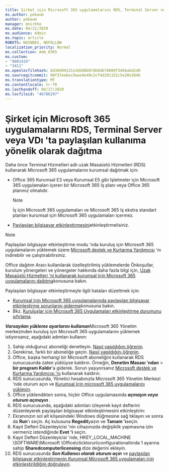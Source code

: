 ```yaml
---
title: Şirket için Microsoft 365 uygulamalarını RDS, Terminal Server veya VDı 'ta paylaşılan kullanıma yönelik olarak dağıtma
ms.author: pebaum
author: pebaum
manager: mnirkhe
ms.date: 04/21/2020
ms.audience: Admin
ms.topic: article
ROBOTS: NOINDEX, NOFOLLOW
localization_priority: Normal
ms.collection: Adm_O365
ms.custom:
- "9001419"
- "3411"
ms.openlocfilehash: bd30d99221e3ddd0b07db0db78009f346babd2d0
ms.sourcegitcommit: 90f37eebec9aaa9e49c2cf4d201152c5e20e384b
ms.translationtype: MT
ms.contentlocale: tr-TR
ms.lasthandoff: 08/17/2020
ms.locfileid: "46786297"
---
```

# <a name="deploying-microsoft-365-apps-for-enterprise-for-shared-use-on-rds-terminal-server-or-vdi"></a>Şirket için Microsoft 365 uygulamalarını RDS, Terminal Server veya VDı 'ta paylaşılan kullanıma yönelik olarak dağıtma

Daha önce Terminal Hizmetleri adlı uzak Masaüstü Hizmetleri (RDS) kullanarak Microsoft 365 uygulamalarını kurumsal dağıtmak için:
- Office 365 Kurumsal E3 veya Kurumsal E5 gibi Işletmeler için Microsoft 365 uygulamaları içeren bir Microsoft 365 Iş planı veya Office 365 planınız olmalıdır.
   > [!NOTE] 
   > İş için Microsoft 365 uygulamaları ve Microsoft 365 Iş ekstra standart planları kurumsal için Microsoft 365 uygulamaları içermez.
- [Paylaşılan bilgisayar etkinleştirmesini](https://docs.microsoft.com/DeployOffice/overview-shared-computer-activation)etkinleştirmelisiniz.

> [!NOTE]
> Paylaşılan bilgisayar etkinleştirme modu 'nda kuruluş için Microsoft 365 uygulamalarını yüklemek üzere [Microsoft destek ve Kurtarma Yardımcısı](https://aka.ms/SaRA_OfficeSCA_M365Portal) 'nı indirebilir ve çalıştırabilirsiniz.

Office dağıtım Aracı kullanılarak özelleştirilmiş yüklemelerde Önkoşullar, kurulum yönergeleri ve yönergeler hakkında daha fazla bilgi için, [Uzak Masaüstü Hizmetleri 'ni kullanarak kurumsal Için Microsoft 365 uygulamalarını dağıtma](https://docs.microsoft.com/DeployOffice/deploy-microsoft-365-apps-remote-desktop-services)konusuna bakın.

Paylaşılan bilgisayar etkinleştirmeyle ilgili hataları düzeltmek için:
- [Kurumsal Için Microsoft 365 uygulamalarında paylaşılan bilgisayar etkinleştirme sorunlarını giderme](https://docs.microsoft.com/DeployOffice/troubleshoot-shared-computer-activation)konusuna bakın.
- Bkz. [Kuruluşlar için Microsoft 365 Uygulamaları etkinleştirme durumunu sıfırlama](https://go.microsoft.com/fwlink/?linkid=2109218).

***Varsayılan yükleme ayarlarını kullanan***Microsoft 365 Yönetim merkezinden kuruluş için Microsoft 365 uygulamalarını yüklemek istiyorsanız, aşağıdaki adımları kullanın:

1.    Sahip olduğunuz aboneliği denetleyin. [Nasıl yapıldığını öğrenin](https://docs.microsoft.com/microsoft-365/admin/admin-overview/what-subscription-do-i-have).
2.    Gerekirse, farklı bir aboneliğe geçin. [Nasıl yapıldığını öğrenin](https://docs.microsoft.com/microsoft-365/commerce/subscriptions/switch-to-a-different-plan).
3.    Office, başka herhangi bir Microsoft aboneliğini kullanarak RDS sunucusunda zaten yüklüyse kaldırın. Örneğin, **Denetim Masası 'ndan**  >  **bir program Kaldır**'a giderek. Sorun yaşıyorsanız [Microsoft destek ve Kurtarma Yardımcısı 'nı](https://aka.ms/SARA-OfficeUninstall-Alchemy) kullanarak kaldırın.
4.    RDS sunucusunda, Yönetici hesabınızla Microsoft 365 Yönetim Merkezi 'nde oturum açın ve [Kurumsal Için microsoft 365 uygulamalarını yükleyin](https://portal.office.com/OLS/MySoftware.aspx).
5.    Office yüklendikten sonra, hiçbir Office uygulamasında ***açmayın veya oturum açmayın*** .
6.    RDS sunucusunda, aşağıdaki adımları izleyerek kayıt defterini düzenleyerek paylaşılan bilgisayar etkinleştirmesini etkinleştirin:
   1. Ekranınızın sol alt köşesindeki Windows düğmesine sağ tıklayın ve sonra da **Run**'ı seçin. Aç kutusuna **Regedit**yazın ve **Tamam 'ı**seçin.
   2. Kayıt Defteri Düzenleyicisi 'nin cihazınızda değişiklik yapmasına izin vermeniz istendiğinde **Evet 'i** seçin.
   3. Kayıt Defteri Düzenleyicisi 'nde, HKEY_LOCAL_MACHINE \SOFTWARE\Microsoft \Office\clicktorun\configurationaltında 1 ayarına sahip **Sharedcomputerlicensing** dize değerini ekleyin.
   4. RDS sunucusunda ***Son Kullanıcı olarak oturum açın*** ve [paylaşılan bilgisayar etkinleştirmenin Kurumsal Microsoft 365 uygulamaları için etkinleştirildiğini doğrulayın](https://docs.microsoft.com/DeployOffice/troubleshoot-shared-computer-activation#verify-that-activation-for-microsoft-365-apps-succeeded).

